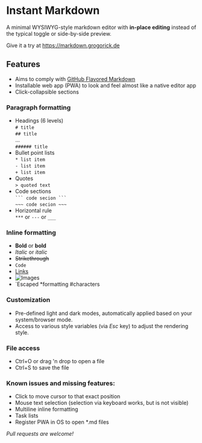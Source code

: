 # Instant Markdown
A minimal WYSIWYG-style markdown editor with **in-place editing** instead of the typical toggle or side-by-side preview.

Give it a try at https://markdown.grogorick.de

## Features
- Aims to comply with [GitHub Flavored Markdown](https://github.github.com/gfm)
- Installable web app (PWA) to look and feel almost like a native editor app
- Click-collapsible sections

### Paragraph formatting
- Headings (6 levels)  
`# title`  
`## title`  
...  
`###### title`
- Bullet point lists  
`* list item`  
`- list item`  
`+ list item`
- Quotes  
`> quoted text`
- Code sections  
` ``` code secion ``` `  
`~~~ code secion ~~~`
- Horizontal rule  
`***` or `---` or `___`

### Inline formatting
- **Bold** or __bold__
- *Italic* or _italic_
- ~~Strikethrough~~
- `Code`
- [Links](https://github.com/grogorick/instant-markdown)
- ![Images](https://raw.githubusercontent.com/grogorick/instant-markdown/master/favicon.png)
- \`Escaped \*formatting \#characters

### Customization
- Pre-defined light and dark modes, automatically applied based on your system/browser mode.
- Access to various style variables (via *Esc* key) to adjust the rendering style.

### File access
- Ctrl+O or drag 'n drop to open a file
- Ctrl+S to save the file

### Known issues and missing features:
- Click to move cursor to that exact position
- Mouse text selection (selection via keyboard works, but is not visible)
- Multiline inline formatting
- Task lists
- Register PWA in OS to open \*.md files

*Pull requests are welcome!*
